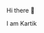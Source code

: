 Hi there 👋

I am Kartik
<!---
dev-KartikSharma/dev-KartikSharma is a ✨ special ✨ repository because its `README.md` (this file) appears on your GitHub profile.
You can click the Preview link to take a look at your changes.
--->
